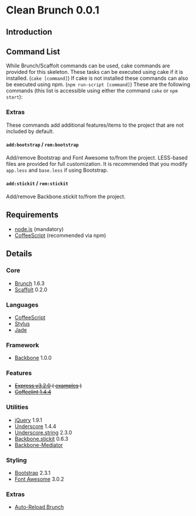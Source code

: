 Clean Brunch 0.0.1
==================

Introduction
------------

Command List
------------

While Brunch/Scaffolt commands can be used, cake commands are provided for this skeleton. These tasks can be executed using cake if it is installed. (`cake [command]`) If cake is not installed these commands can also be executed using npm. (`npm run-script [command]`) These are the following commands (this list is accessible using either the command `cake` or `npm start`):

### Extras
These commands add additional features/items to the project that are not included by default.

#### `add:bootstrap` / `rem:bootstrap`
Add/remove Bootstrap and Font Awesome to/from the project. LESS-based files are provided for full customization. It is recommended that you modify `app.less` and `base.less` if using Bootstrap.

#### `add:stickit` / `rem:stickit`
Add/remove Backbone.stickit to/from the project.




Requirements
------------

* [node.js](http://nodejs.org) (mandatory)
* [CoffeeScript](http://coffeescript.org/#installation) (recommended via npm)



Details
-------

### Core

* [Brunch](http://brunch.io) 1.6.3
* [Scaffolt](https://github.com/paulmillr/scaffolt) 0.2.0


### Languages

* [CoffeeScript](http://coffeescript.org/)
* [Stylus](http://learnboost.github.com/stylus/)
* [Jade](http://jade-lang.com/)

### Framework

 * [Backbone](http://backbonejs.org) 1.0.0

### Features
 * ~~[Express v3.2.0](http://expressjs.com) ( [examples](https://github.com/jerfowler/ExpressBrunchJade) )~~
 * ~~[Coffeelint 1.4.4](https://github.com/ilkosta/coffeelint-brunch)~~

### Utilities

* [jQuery](http://jquery.com) 1.9.1
* [Underscore](http://underscorejs.org) 1.4.4
* [Underscore.string](http://epeli.github.com/underscore.string/) 2.3.0
* [Backbone.stickit](http://nytimes.github.com/backbone.stickit/) 0.6.3
* [Backbone-Mediator](https://github.com/chalbert/Backbone-Mediator)


### Styling
* [Bootstrap](http://getbootstrap.com/) 2.3.1
* [Font Awesome](http://fortawesome.github.com/Font-Awesome/) 3.0.2

### Extras

* [Auto-Reload Brunch](https://github.com/brunch/auto-reload-brunch)

